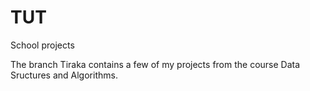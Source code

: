 # TUT
School projects

The branch Tiraka contains a few of my projects from the course Data Sructures and Algorithms.

